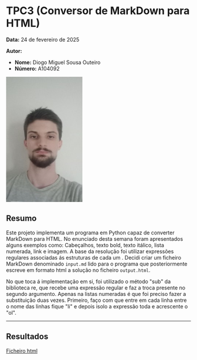 # TPC3 (Conversor de MarkDown para HTML)  

**Data:** 24 de fevereiro de 2025  

**Autor:**  
- **Nome:** Diogo Miguel Sousa Outeiro  
- **Número:** A104092  

![Foto do Aluno](image/yigaru4j.png)

## Resumo  
Este projeto implementa um programa em Python capaz de converter MarkDown para HTML. No enunciado desta semana foram apresentados alguns exemplos como: Cabeçalhos, texto bold, texto itálico, lista numerada, link e imagem. A base da resolução foi utilizar expressões regulares associadas ás estruturas de cada um . Decidi criar um ficheiro MarkDown denominado `input.md` lido para o programa que posteriormente escreve em formato html a solução no ficheiro `output.html`.

No que toca á implementação em si, foi utilizado o método "sub" da biblioteca re, que recebe uma expressão regular e faz a troca presente no segundo argumento. Apenas na listas numeradas é que foi preciso fazer a substituição duas vezes. Primeiro, faço com que entre em cada linha entre o nome das linhas fique "li" e depois isolo a expressão toda e acrescente o "ol".

---

## Resultados 
[Ficheiro html](output.html)


